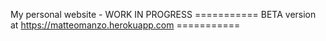 My personal website - WORK IN PROGRESS
=========== BETA version at https://matteomanzo.herokuapp.com ===========
